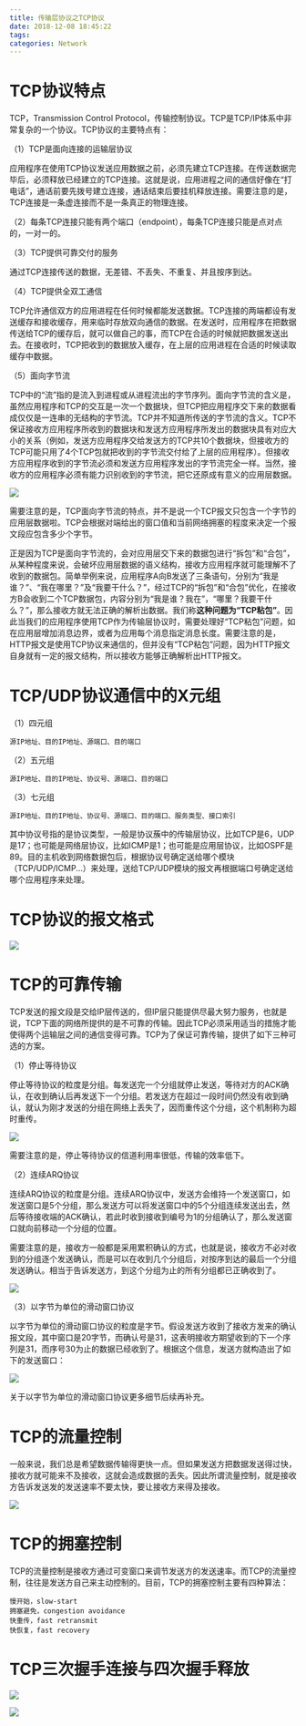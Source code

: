 ```yaml
---
title: 传输层协议之TCP协议
date: 2018-12-08 18:45:22
tags:
categories: Network
---
```


# TCP协议特点

TCP，Transmission Control Protocol，传输控制协议。TCP是TCP/IP体系中非常复杂的一个协议。TCP协议的主要特点有：

（1）TCP是面向连接的运输层协议

应用程序在使用TCP协议发送应用数据之前，必须先建立TCP连接。在传送数据完毕后，必须释放已经建立的TCP连接。这就是说，应用进程之间的通信好像在“打电话”，通话前要先拨号建立连接，通话结束后要挂机释放连接。需要注意的是，TCP连接是一条虚连接而不是一条真正的物理连接。

（2）每条TCP连接只能有两个端口（endpoint），每条TCP连接只能是点对点的，一对一的。

（3）TCP提供可靠交付的服务

通过TCP连接传送的数据，无差错、不丢失、不重复、并且按序到达。

（4）TCP提供全双工通信

TCP允许通信双方的应用进程在任何时候都能发送数据。TCP连接的两端都设有发送缓存和接收缓存，用来临时存放双向通信的数据。在发送时，应用程序在把数据传送给TCP的缓存后，就可以做自己的事，而TCP在合适的时候就把数据发送出去。在接收时，TCP把收到的数据放入缓存，在上层的应用进程在合适的时候读取缓存中数据。

（5）面向字节流

TCP中的“流”指的是流入到进程或从进程流出的字节序列。面向字节流的含义是，虽然应用程序和TCP的交互是一次一个数据块，但TCP把应用程序交下来的数据看成仅仅是一连串的无结构的字节流。TCP并不知道所传送的字节流的含义。TCP不保证接收方应用程序所收到的数据块和发送方应用程序所发出的数据块具有对应大小的关系（例如，发送方应用程序交给发送方的TCP共10个数据块，但接收方的TCP可能只用了4个TCP包就把收到的字节流交付给了上层的应用程序）。但接收方应用程序收到的字节流必须和发送方应用程序发出的字节流完全一样。当然，接收方的应用程序必须有能力识别收到的字节流，把它还原成有意义的应用层数据。

![](/images/network_tcp_1_1.png)

需要注意的是，TCP面向字节流的特点，并不是说一个TCP报文只包含一个字节的应用层数据啦。TCP会根据对端给出的窗口值和当前网络拥塞的程度来决定一个报文段应包含多少个字节。

正是因为TCP是面向字节流的，会对应用层交下来的数据包进行“拆包”和“合包”，从某种程度来说，会破坏应用层数据的语义结构，接收方应用程序就可能理解不了收到的数据包。简单举例来说，应用程序A向B发送了三条语句，分别为“我是谁？”、“我在哪里？”及“我要干什么？”，经过TCP的“拆包”和“合包”优化，在接收方B会收到二个TCP数据包，内容分别为“我是谁？我在”，“哪里？我要干什么？”，那么接收方就无法正确的解析出数据。我们称**这种问题为“TCP粘包”**。因此当我们的应用程序使用TCP作为传输层协议时，需要处理好“TCP粘包”问题，如在应用层增加消息边界，或者为应用每个消息指定消息长度。需要注意的是，HTTP报文是使用TCP协议来通信的，但并没有“TCP粘包”问题，因为HTTP报文自身就有一定的报文结构，所以接收方能够正确解析出HTTP报文。

# TCP/UDP协议通信中的X元组

（1）四元组

    源IP地址、目的IP地址、源端口、目的端口

（2）五元组

    源IP地址、目的IP地址、协议号、源端口、目的端口

（3）七元组

    源IP地址、目的IP地址、协议号、源端口、目的端口、服务类型、接口索引

其中协议号指的是协议类型，一般是协议蔟中的传输层协议，比如TCP是6，UDP是17；也可能是网络层协议，比如ICMP是1；也可能是应用层协议，比如OSPF是89。目的主机收到网络数据包后，根据协议号确定送给哪个模块（TCP/UDP/ICMP...）来处理，送给TCP/UDP模块的报文再根据端口号确定送给哪个应用程序来处理。

# TCP协议的报文格式

![](/images/network_tcp_1_2.png)

# TCP的可靠传输

TCP发送的报文段是交给IP层传送的，但IP层只能提供尽最大努力服务，也就是说，TCP下面的网络所提供的是不可靠的传输。因此TCP必须采用适当的措施才能使得两个运输层之间的通信变得可靠。TCP为了保证可靠传输，提供了如下三种可选的方案。

（1）停止等待协议

停止等待协议的粒度是分组。每发送完一个分组就停止发送，等待对方的ACK确认，在收到确认后再发送下一个分组。若发送方在超过一段时间仍然没有收到确认，就认为刚才发送的分组在网络上丢失了，因而重传这个分组，这个机制称为超时重传。

![](/images/network_tcp_1_3.png)

需要注意的是，停止等待协议的信道利用率很低，传输的效率低下。

（2）连续ARQ协议

连续ARQ协议的粒度是分组。连续ARQ协议中，发送方会维持一个发送窗口，如发送窗口是5个分组，那么发送方可以将发送窗口中的5个分组连续发送出去，然后等待接收端的ACK确认，若此时收到接收到编号为1的分组确认了，那么发送窗口就向前移动一个分组的位置。

需要注意的是，接收方一般都是采用累积确认的方式，也就是说，接收方不必对收到的分组逐个发送确认，而是可以在收到几个分组后，对按序到达的最后一个分组发送确认。相当于告诉发送方，到这个分组为止的所有分组都已正确收到了。

![](/images/network_tcp_1_4.png)

（3）以字节为单位的滑动窗口协议

以字节为单位的滑动窗口协议的粒度是字节。假设发送方收到了接收方发来的确认报文段，其中窗口是20字节，而确认号是31，这表明接收方期望收到的下一个序列是31，而序号30为止的数据已经收到了。根据这个信息，发送方就构造出了如下的发送窗口：

![](/images/network_tcp_1_5.png)

关于以字节为单位的滑动窗口协议更多细节后续再补充。

# TCP的流量控制

一般来说，我们总是希望数据传输得更快一点。但如果发送方把数据发送得过快，接收方就可能来不及接收，这就会造成数据的丢失。因此所谓流量控制，就是接收方告诉发送发的发送速率不要太快，要让接收方来得及接收。

![](/images/network_tcp_1_6.png)

# TCP的拥塞控制

TCP的流量控制是接收方通过可变窗口来调节发送方的发送速率。而TCP的流量控制，往往是发送方自己来主动控制的。目前，TCP的拥塞控制主要有四种算法：

    慢开始，slow-start
    拥塞避免，congestion avoidance
    快重传，fast retransmit
    快恢复，fast recovery

# TCP三次握手连接与四次握手释放

![](/images/network_tcp_1_7.png)

![](/images/network_tcp_1_8.png)
